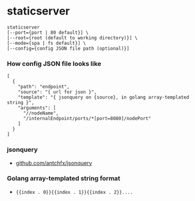 staticserver
======================
```
staticserver 
[--port={port | 80 default}] \
[--root={root (default to working directory)}] \
[--mode={spa | fs default}] \
[--config={config JSON file path (optional)}]
```

### How config JSON file looks like
```
[
  {
    "path": "endpoint",
    "source": "{ url for json }",
    "template": "{ jsonquery on {source}, in golang array-templated string }",
    "arguments": [
      "//nodeName",
      "/internalEndpoint/ports/*[port=8080]/nodePort"
    ]
  }
]
```

### jsonquery
- [github.com/antchfx/jsonquery](github.com/antchfx/jsonquery)

### Golang array-templated string format
- ```{{index . 0}}{{index . 1}}{{index . 2}}....```
